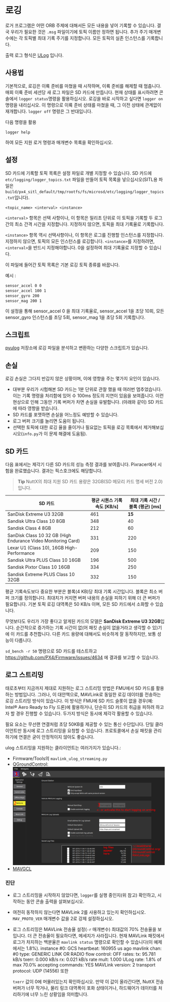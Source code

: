 # 로깅

로거 프로그램은 어떤 ORB 주제에 대해서든 모든 내용을 넣어 기록할 수 있습니다. 결국 우리가 필요한 것은 `.msg` 파일이기에 토픽 이름만 정하면 됩니다. 추가 주기 매개변수에는 각 토픽별 최대 기록 주기를 지정합니다. 모든 토픽의 실존 인스턴스를 기록합니다.

출력 로그 형식은 [ULog](../log/ulog_file_format.md) 입니다.

## 사용법

기본적으로, 로깅은 이륙 준비를 마쳤을 때 시작하며, 이륙 준비를 해제할 때 멈춥니다. 매회 이륙 준비 세션당 새 로그 파일은 SD 카드에 만듭니다. 현재 상태를 표시하려면 콘솔에서 `logger status`명령을 활용하십시오. 로깅을 바로 시작하고 싶다면 `logger on` 명령을 내리십시오. 이 명령으로 이륙 준비 상태를 마쳤을 때, 그 이전 상태에 관계없이 재개합니다. `logger off` 명령은 그 반대입니다.

다음 명령을 활용

    logger help
    

하여 모든 지원 로거 명령과 매개변수 목록을 확인하십시오.

## 설정

SD 카드에 기록할 토픽 목록은 설정 파일로 개별 지정할 수 있습니다. SD 카드에 `etc/logging/logger_topics.txt` 파일을 만들어 토픽 목록을 넣으십시오(SITL용 파일은 `build/px4_sitl_default/tmp/rootfs/fs/microsd/etc/logging/logger_topics.txt`입니다). 

    <topic_name> <interval> <instance>
    

`<interval>` 항목은 선택 사항이나, 이 항목은 밀리초 단위로 이 토픽을 기록할 두 로그간의 최소 간격 시간을 지정합니다. 지정하지 않으면, 토픽을 최대 기록율로 기록합니다.

`<instance>` 항목 역시 선택사항이나, 이 항목은 로그를 진행할 인스턴스를 지정합니다. 지정하지 않으면, 토픽의 모든 인스턴스를 로깅합니다. `<instance>`를 지정하려면, `<interval>`을 반드시 지정해야합니다. 0을 설정하여 최대 기록율로 지정할 수 있습니다.

이 파일에 들어간 토픽 목록은 기본 로깅 토픽 종류를 바꿉니다.

예시 :

    sensor_accel 0 0
    sensor_accel 100 1
    sensor_gyro 200
    sensor_mag 200 1
    

이 설정을 통해 sensor_accel 0 을 최대 기록율로, sensor_accel 1을 초당 10회, 모든 sensor_gyro 인스턴스를 초당 5회, sensor_mag 1을 초당 5회 기록합니다.

## 스크립트

[pyulog](https://github.com/PX4/pyulog) 저장소에 로깅 파일을 분석하고 변환하는 다양한 스크립트가 있습니다.

## 손실

로깅 손실은 그다지 반갑지 않은 상황이며, 이에 영향을 주는 몇가지 요인이 있습니다.

- 대부분 우리가 시험해본 SD 카드는 1분 단위로 관찰 했을 때 여러번 멈추었습니다. 이는 기록 명령을 처리함에 있어 수 100ms 정도의 지연이 있음을 보여줍니다. 이런 현상으로 인해 그동안 기록 버퍼가 차면 손실을 유발합니다. (아래와 같이) SD 카드에 따라 영향을 받습니다.
- SD 카드를 포맷하면 손실을 어느정도 예방할 수 있습니다.
- 로그 버퍼 크기를 늘리면 도움이 됩니다.
- 선택한 토픽에 대한 로깅 율을 줄이거나 필요없는 토픽을 로깅 목록에서 제거해보십시오(`info.py`가 이 문제 해결에 도움됨).

## SD 카드

다음 표에서는 제각기 다른 SD 카드의 성능 측정 결과를 보여줍니다. Pixracer에서 시험을 완료했습니다. 결과는 픽스호크에도 해당합니다.

> **Tip** NuttX의 최대 지원 SD 카드 용량은 32GB(SD 메모리 카드 명세 버전 2.0) 입니다.

| SD 카드                                                         | 평균 시퀀스 기록 속도 [KB/s] | 최대 기록 시간 / 블록 (평균) [ms] |
| ------------------------------------------------------------- | ------------------- | ----------------------- |
| SanDisk Extreme U3 32GB                                       | 461                 | **15**                  |
| Sandisk Ultra Class 10 8GB                                    | 348                 | 40                      |
| Sandisk Class 4 8GB                                           | 212                 | 60                      |
| SanDisk Class 10 32 GB (High Endurance Video Monitoring Card) | 331                 | 220                     |
| Lexar U1 (Class 10), 16GB High-Performance                    | 209                 | 150                     |
| Sandisk Ultra PLUS Class 10 16GB                              | 196                 | 500                     |
| Sandisk Pixtor Class 10 16GB                                  | 334                 | 250                     |
| Sandisk Extreme PLUS Class 10 32GB                            | 332                 | 150                     |

평균 기록속도보다 중요한 부분은 블록(4 KB)당 최대 기록 시간입니다. 블록은 최소 버퍼 크기를 정의합니다. 최대치가 커지면 버퍼 내용의 손실을 피하기 위해 더 큰 버퍼가 필요합니다. 기본 토픽 로깅 대역폭은 50 KB/s 이며, 모든 SD 카드에서 소화할 수 있습니다.

무엇보다도 우리가 가장 좋다고 알게된 카드의 모델은 **SanDisk Extreme U3 32GB**입니다. 순간적으로 증가하는 기록 시간이 없(어 패킷 손실이 없을거라고 생각할 수 있)기에 이 카드를 추천합니다. 다른 카드 용량에 대해서도 비슷하게 잘 동작하지만, 보통 성능이 다릅니다.

`sd_bench -r 50` 명령으로 SD 카드를 테스트하고 https://github.com/PX4/Firmware/issues/4634 에 결과를 보고할 수 있습니다.

## 로그 스트리밍

태로초부터 지금까지 제대로 지원하는 로그 스트리밍 방법은 FMU에서 SD 카드를 활용하는 방법입니다. 그러나, 이 대안책으로, MAVLink로 동일한 로깅 데이터를 전송하는 로깅 스트리밍 방식이 있습니다. 이 방식은 FMU에 SD 카드 슬롯이 없을 경우(예: Intel® Aero Ready to Fly 드론)에 활용하거나, 단순히 SD 카드의 취급을 피하려 하고자 할 경우 진행할 수 있습니다. 두가지 방식은 동시에 제각각 활용할 수 있습니다.

필요 요소는 무선랜 연결처럼 초당 50KB를 제공할 수 있는 통신 수단입니다. 단일 클라이언트만 동시에 로그 스트리밍을 요청할 수 있습니다. 프로토콜에서 손실 패킷을 관리하기에 연결은 굳이 안정적이지 않아도 좋습니다.

ulog 스트리밍을 지원하는 클라이언트는 여러가지가 있습니다.:

- Firmware/Tools의 `mavlink_ulog_streaming.py`
- QGroundControl:![QGC 로그 스트리밍](../../assets/gcs/qgc-log-streaming.png)
- [MAVGCL](https://github.com/ecmnet/MAVGCL)

### 진단

- 로그 스트리밍을 시작하지 않았다면, `logger`를 실행 중인지(위 참고) 확인하고, 시작하는 동안 콘솔 출력을 살펴보십시오.
- 여전히 동작하지 않는다면 MAVLink 2를 사용하고 있는지 확인하십시오. `MAV_PROTO_VER` 매개변수 값을 2로 강제 설정하십시오.
- 로그 스트리밍은 MAVLink 전송율 설정(`-r` 매개변수) 최대값의 70% 전송율을 보입니다. 더 큰 전송율이 필요하다면, 메세지가 사라집니다. 현재 MAVLink 패킷에서 로그가 차지하는 백분율은 `mavlink status` 명령으로 확인할 수 있습니다(이 예제에서는 1.8%). 
        instance #0:
              GCS heartbeat:  160955 us ago
              mavlink chan: #0
              type:           GENERIC LINK OR RADIO
              flow control:   OFF
              rates:
              tx: 95.781 kB/s
              txerr: 0.000 kB/s
              rx: 0.021 kB/s
              rate mult: 1.000
              ULog rate: 1.8% of max 70.0%
              accepting commands: YES
              MAVLink version: 2
              transport protocol: UDP (14556) 또한 
    
    `txerr` 값이 0에 머물러있는지 확인하십시오. 만약 이 값이 올라간다면, NuttX 전송 버퍼가 너무 작거나, 물리 링크 대역폭이 포화 상태이거나, 하드웨어가 데이터를 처리하기에 너무 느린 상황임을 의미합니다.